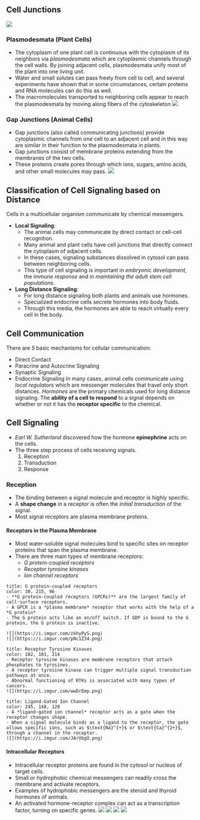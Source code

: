 ## Cell Junctions

![](https://i.imgur.com/Bn2GKh3.png)

### Plasmodesmata (Plant Cells)
- The cytoplasm of one plant cell is continuous with the cytoplasm of its neighbors via *plasmodesmata* which are cytoplasmic channels through the cell walls. By joining adjacent cells, plasmodesmata unify most of the plant into one living unit. 
- Water and small solutes can pass freely from cell to cell, and several experiments have shown that in some circumstances, certain proteins and RNA molecules can do this as well.
- The macromolecules transported to neighboring cells appear to reach the plasmodesmata by moving along fibers of the cytoskeleton
	![](https://i.imgur.com/269jJHs.png)

### Gap Junctions (Animal Cells)
- Gap junctions (also called communicating junctions) provide cytoplasmic channels from one cell to an adjacent cell and in this way are similar in their function to the plasmodesmata in plants.
- Gap junctions consist of membrane proteins extending from the membranes of the two cells.
- These proteins create pores through which ions, sugars, amino acids, and other small molecules may pass.
![](https://i.imgur.com/wh8Aslg.png)

## Classification of Cell Signaling based on Distance
Cells in a multicellular organism communicate by chemical messengers.
- **Local Signaling**:
	- The animal cells may communicate by direct contact or cell-cell recognition.
	-  Many animal and plant cells have cell junctions that directly connect the cytoplasm of adjacent cells.
	- In these cases, signaling substances dissolved in cytosol can pass between neighboring cells.
	- This type of cell signaling is important in *embryonic development*, the *immune response* and in *maintaining the adult stem cell populations*.
- **Long Distance Signaling**:
	- For long distance signaling both plants and animals use hormones.
	- Specialized endocrine cells secrete hormones into body fluids.
	- Through this media, the hormones are able to reach virtually every cell in the body.

## Cell Communication
There are *5* basic mechanisms for cellular communication:
- Direct Contact
- Paracrine and Autocrine Signaling
- Synaptic Signaling
- Endocrine Signaling
In many cases, animal cells communicate using *local regulators* which are messenger molecules that travel only short distances.
*Hormones* are the primary chemicals used for long distance signaling.
The **ability of a cell to respond** to a signal depends on whether or not it has the **receptor specific** to the chemical.

## Cell Signaling

- *Earl W. Sutherland* discovered how the hormone **epinephrine** acts on the cells.
- The three step process of cells receiving signals.
	1. Reception
	2. Transduction
	3. Response

### Reception
- The binding between a signal molecule and receptor is highly specific.
- A **shape change** in a receptor is often the *initial transduction* of the signal.
- Most signal receptors are plasma membrane proteins.

#### Receptors in the Plasma Membrane
- Most water-soluble signal molecules bind to specific sites on receptor proteins that span the plasma membrane.
- There are three main types of membrane receptors:
	- *G protein-coupled receptors*
	- *Receptor tyrosine kinases*
	- *Ion channel receptors*

```ad-note
title: G protein-coupled receptors
color: 30, 215, 96
- **G protein-coupled receptors (GPCRs)** are the largest family of cell-surface receptors.
- A GPCR is a *plasma membrane* receptor that works with the help of a *G protein*
- The G protein acts like an on/off switch. If GDP is bound to the G protein, the G protein is inactive.

![](https://i.imgur.com/zkhyPyS.png)
![](https://i.imgur.com/pNc1Z34.png)
```

```ad-note
title: Receptor Tyrosine Kinases
color: 182, 181, 214
- Receptor tyrosine kinases are membrane receptors that attach phosphates to tyrosines.
- A receptor tyrosine kinase can trigger multiple signal transduction pathways at once.
- Abnormal functioning of RTKs is associated with many types of cancers.
![](https://i.imgur.com/wwDrEmp.png)
```

```ad-note
title: Ligand-Gated Ion Channel
color: 245, 148, 120
- A *ligand-gated ion channel* receptor acts as a gate when the receptor changes shape.
- When a signal molecule binds as a ligand to the receptor, the gate allows specific ions, such as $\text{Na}^{+}$ or $\text{Ca}^{2+}$, through a channel in the receptor.
![](https://i.imgur.com/JArVbgO.png)
```

#### Intracellular Receptors
- Intracellular receptor proteins are found in the cytosol or nucleus of target cells.
- Small or hydrophobic chemical messengers can readily cross the membrane and activate receptors.
- Examples of hydrophobic messengers are the steroid and thyroid hormones of animals.
- An activated hormone-receptor complex can act as a transcription factor, turning on specific genes.
![](https://i.imgur.com/MefpbOA.png)
![](https://i.imgur.com/woyF5X1.png)
![](https://i.imgur.com/7g5Ewvf.png)
![](https://i.imgur.com/QYZUMon.png)


